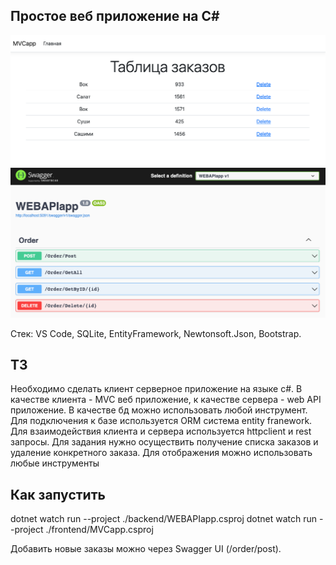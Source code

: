 ## Простое веб приложение на C#

![](media/front.png)
![](media/back.png)

Стек: VS Code, SQLite, EntityFramework, Newtonsoft.Json, Bootstrap.

## ТЗ

Необходимо сделать клиент серверное приложение на языке c#.
В качестве клиента - MVC веб приложение, к качестве сервера - web API приложение. 
В качестве бд можно использовать любой инструмент. 
Для подключения к базе используется ORM система entity franework. 
Для взаимодействия клиента и сервера используется httpclient и rest запросы. 
Для задания нужно осуществить получение списка заказов и удаление конкретного заказа. 
Для отображения можно использовать любые инструменты

## Как запустить

dotnet watch run --project ./backend/WEBAPIapp.csproj 
dotnet watch run --project ./frontend/MVCapp.csproj

Добавить новые заказы можно через Swagger UI (/order/post).